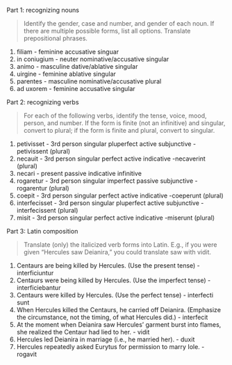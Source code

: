 Part 1: recognizing nouns
>Identify the gender, case and number, and gender of each noun. If there are multiple possible forms, list all options. Translate prepositional phrases.

1. filiam - feminine accusative singuar
1. in coniugium - neuter nominative/accusative singular
1. animo - masculine dative/ablative singular
1. uirgine - feminine ablative singular
1. parentes - masculine nominative/accusative plural
1. ad uxorem - feminine accusative singular


Part 2: recognizing verbs
>For each of the following verbs, identify the tense, voice, mood, person, and number.
If the form is finite (not an infinitive) and singular, convert to plural; if the form is finite and plural, convert to singular.

1. petivisset - 3rd person singular pluperfect active subjunctive 
-petivissent (plural)
1. necauit - 3rd person singular perfect active indicative
-necaverint (plural)
1. necari - present passive indicative infinitive
1. rogaretur - 3rd person singular imperfect passive subjunctive
-rogarentur (plural)
1. coepit - 3rd person singular perfect active indicative
-coeperunt (plural)
1. interfecisset - 3rd person singular pluperfect active subjunctive
-interfecissent (plural)
1. misit - 3rd person singular perfect active indicative
-miserunt (plural)


Part 3: Latin composition
>Translate (only) the italicized verb forms into Latin. E.g., if you were given “Hercules saw Deianira,” you could translate saw with vidit.

1. Centaurs are being killed by Hercules. (Use the present tense) - interficiuntur
1. Centaurs were being killed by Hercules. (Use the imperfect tense) - interficiebantur
1. Centaurs were killed by Hercules. (Use the perfect tense) - interfecti sunt
1. When Hercules killed the Centaurs, he carried off Deianira. (Emphasize the circumstance, not the timing, of what Hercules did.) - interfecit
1. At the moment when Deianira saw Hercules’ garment burst into flames, she realized the Centaur had lied to her. - vidit
1. Hercules led Deianira in marriage (i.e., he married her). - duxit
1. Hercules repeatedly asked Eurytus for permission to marry Iole. - rogavit

